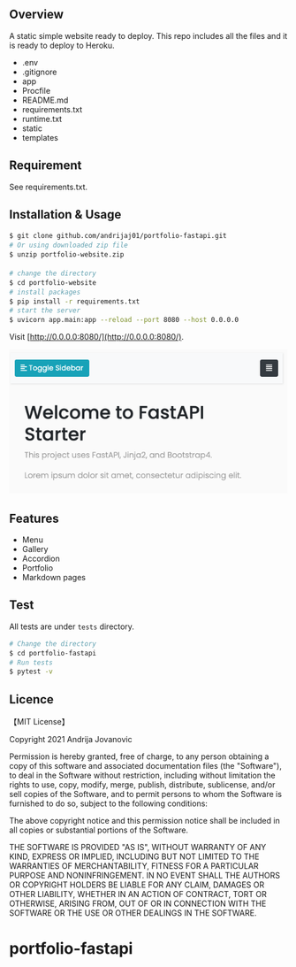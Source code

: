 

## Overview

A static simple website ready to deploy.
This repo includes all the files and it is ready to deploy to Heroku.

- .env
- .gitignore
- app
- Procfile
- README.md
- requirements.txt
- runtime.txt
- static
- templates

## Requirement

See requirements.txt.

## Installation & Usage

```bash
$ git clone github.com/andrijaj01/portfolio-fastapi.git
# Or using downloaded zip file 
$ unzip portfolio-website.zip

# change the directory
$ cd portfolio-website
# install packages
$ pip install -r requirements.txt
# start the server
$ uvicorn app.main:app --reload --port 8080 --host 0.0.0.0
```

Visit [http://0.0.0.0:8080/](http://0.0.0.0:8080/).

![Starting](./images/image-1.png)

## Features

- Menu
- Gallery
- Accordion
- Portfolio
- Markdown pages

## Test

All tests are under `tests` directory.

```bash
# Change the directory
$ cd portfolio-fastapi
# Run tests
$ pytest -v
```



## Licence

【MIT License】

Copyright 2021 Andrija Jovanovic

Permission is hereby granted, free of charge, to any person obtaining a copy of this software and associated documentation files (the "Software"), to deal in the Software without restriction, including without limitation the rights to use, copy, modify, merge, publish, distribute, sublicense, and/or sell copies of the Software, and to permit persons to whom the Software is furnished to do so, subject to the following conditions:

The above copyright notice and this permission notice shall be included in all copies or substantial portions of the Software.

THE SOFTWARE IS PROVIDED "AS IS", WITHOUT WARRANTY OF ANY KIND, EXPRESS OR IMPLIED, INCLUDING BUT NOT LIMITED TO THE WARRANTIES OF MERCHANTABILITY, FITNESS FOR A PARTICULAR PURPOSE AND NONINFRINGEMENT. IN NO EVENT SHALL THE AUTHORS OR COPYRIGHT HOLDERS BE LIABLE FOR ANY CLAIM, DAMAGES OR OTHER LIABILITY, WHETHER IN AN ACTION OF CONTRACT, TORT OR OTHERWISE, ARISING FROM, OUT OF OR IN CONNECTION WITH THE SOFTWARE OR THE USE OR OTHER DEALINGS IN THE SOFTWARE.
# portfolio-fastapi
